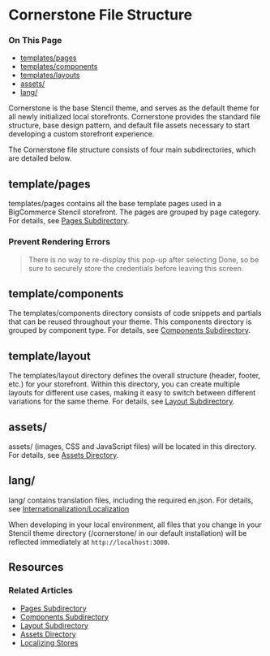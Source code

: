 <h1>Cornerstone File Structure</h1>
<div class="otp" id="no-index">
	<h3> On This Page </h3>
	<ul>
    <li><a href="#cornerstone_templates-pages">templates/pages</a></li>
    <li><a href="#cornerstone_templates-components">templates/components</a></li>
    <li><a href="#cornerstone_templates-layouts">templates/layouts</a></li>
    <li><a href="#cornerstone_assets">assets/</a></li>
    <li><a href="#cornerstone_lang">lang/</a></li>
	</ul>
</div>

Cornerstone is the base Stencil theme, and serves as the default theme for all newly initialized local storefronts. Cornerstone provides the standard file structure, base design pattern, and default file assets necessary to start developing a custom storefront experience.

The Cornerstone file structure consists of four main subdirectories, which are detailed below.



<a href='#cornerstone_templates-pages' aria-hidden='true' class='block-anchor'  id='cornerstone_templates-pages'></a>

## template/pages
<span class="fp">templates/pages</span> contains all the base template pages used in a BigCommerce Stencil storefront. The pages are grouped by page category.  For details, see [Pages Subdirectory](/stencil-docs/template-files/templates-directory/pages-subdirectory).

<div class="HubBlock--callout">
<div class="CalloutBlock--warning">
<div class="HubBlock-content">
    
<!-- theme: warning -->

### Prevent Rendering Errors 
> There is no way to re-display this pop-up after selecting Done, so be sure to securely store the credentials before leaving this screen.

</div>
</div>
</div>



<a href='#cornerstone_templates-components' aria-hidden='true' class='block-anchor'  id='cornerstone_templates-components'></a>

## template/components
The <span class="fp">templates/components</span> directory consists of code snippets and partials that can be reused throughout your theme. This components directory is grouped by component type. For details, see [Components Subdirectory](/stencil-docs/template-files/templates-directory/components-subdirectory).



<a href='#cornerstone_templates-layouts' aria-hidden='true' class='block-anchor'  id='cornerstone_templates-layouts'></a>

## template/layout
The <span class="fp">templates/layout</span> directory defines the overall structure (header, footer, etc.) for your storefront. Within this directory, you can create multiple layouts for different use cases, making it easy to switch between different variations for the same theme. For details, see [Layout Subdirectory](/stencil-docs/template-files/templates-directory/layout-subdirectory).



<a href='#cornerstone_assets' aria-hidden='true' class='block-anchor'  id='cornerstone_assets'></a>

## assets/
<span class="fp">assets/</span> (images, CSS and JavaScript files) will be located in this directory. For details, see [Assets Directory](/stencil-docs/css-and-design-assets/assets-directory).



<a href='#cornerstone_lang' aria-hidden='true' class='block-anchor'  id='cornerstone_lang'></a>

## lang/
<span class="fp">lang/</span> contains translation files, including the required <span class="fn">en.json</span>. For details, see [Internationalization/Localization](/stencil-docs/internationalization-and-localization/localizing-stores)

When developing in your local environment, all files that you change in your Stencil theme directory (<span class="fp">/cornerstone/</span> in our default installation) will be reflected immediately at `http://localhost:3000`.




## Resources
### Related Articles
* [Pages Subdirectory](/stencil-docs/template-files/templates-directory/pages-subdirectory)
* [Components Subdirectory](/stencil-docs/template-files/templates-directory/components-subdirectory)
* [Layout Subdirectory](/stencil-docs/template-files/templates-directory/layout-subdirectory)
* [Assets Directory](/stencil-docs/css-and-design-assets/assets-directory)
* [Localizing Stores](/stencil-docs/internationalization-and-localization/localizing-stores)

